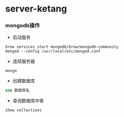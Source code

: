 # server-ketang

### mongodb操作
* 启动服务
```shell
brew services start mongodb/brew/mongodb-community
mongod --config /usr/local/etc/mongod.conf
```
* 连续服务器
```shell
mongo
```
* 创建数据库
```sql
use 数据库名
```
* 查询数据库中表
```sql
show collections
```